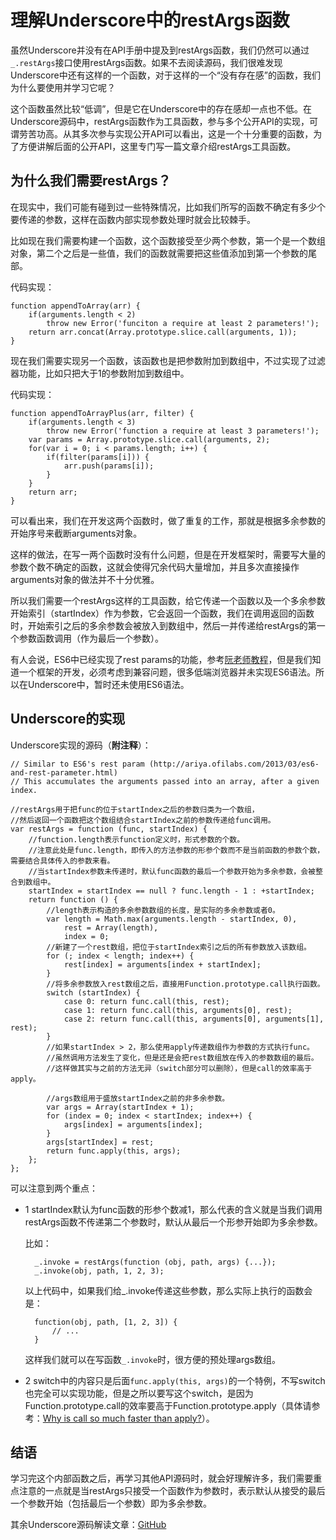 # 理解Underscore中的restArgs函数

虽然Underscore并没有在API手册中提及到restArgs函数，我们仍然可以通过`_.restArgs`接口使用restArgs函数。如果不去阅读源码，我们很难发现Underscore中还有这样的一个函数，对于这样的一个“没有存在感”的函数，我们为什么要使用并学习它呢？

这个函数虽然比较“低调”，但是它在Underscore中的存在感却一点也不低。在Underscore源码中，restArgs函数作为工具函数，参与多个公开API的实现，可谓劳苦功高。从其多次参与实现公开API可以看出，这是一个十分重要的函数，为了方便讲解后面的公开API，这里专门写一篇文章介绍restArgs工具函数。

## 为什么我们需要restArgs？

在现实中，我们可能有碰到过一些特殊情况，比如我们所写的函数不确定有多少个要传递的参数，这样在函数内部实现参数处理时就会比较棘手。

比如现在我们需要构建一个函数，这个函数接受至少两个参数，第一个是一个数组对象，第二个之后是一些值，我们的函数就需要把这些值添加到第一个参数的尾部。

代码实现：

    function appendToArray(arr) {
        if(arguments.length < 2)
            throw new Error('funciton a require at least 2 parameters!');
        return arr.concat(Array.prototype.slice.call(arguments, 1));
    }

现在我们需要实现另一个函数，该函数也是把参数附加到数组中，不过实现了过滤器功能，比如只把大于1的参数附加到数组中。

代码实现：

    function appendToArrayPlus(arr, filter) {
        if(arguments.length < 3)
            throw new Error('function a require at least 3 parameters!');
        var params = Array.prototype.slice.call(arguments, 2);
        for(var i = 0; i < params.length; i++) {
            if(filter(params[i])) {
                arr.push(params[i]);
            }
        }
        return arr;
    }

可以看出来，我们在开发这两个函数时，做了重复的工作，那就是根据多余参数的开始序号来截断arguments对象。

这样的做法，在写一两个函数时没有什么问题，但是在开发框架时，需要写大量的参数个数不确定的函数，这就会使得冗余代码大量增加，并且多次直接操作arguments对象的做法并不十分优雅。

所以我们需要一个restArgs这样的工具函数，给它传递一个函数以及一个多余参数开始索引（startIndex）作为参数，它会返回一个函数，我们在调用返回的函数时，开始索引之后的多余参数会被放入到数组中，然后一并传递给restArgs的第一个参数函数调用（作为最后一个参数）。

有人会说，ES6中已经实现了rest params的功能，参考[阮老师教程](http://es6.ruanyifeng.com/#docs/function#rest-参数)，但是我们知道一个框架的开发，必须考虑到兼容问题，很多低端浏览器并未实现ES6语法。所以在Underscore中，暂时还未使用ES6语法。

## Underscore的实现

Underscore实现的源码（**附注释**）：

    // Similar to ES6's rest param (http://ariya.ofilabs.com/2013/03/es6-and-rest-parameter.html)
	// This accumulates the arguments passed into an array, after a given index.

	//restArgs用于把func的位于startIndex之后的参数归类为一个数组，
	//然后返回一个函数把这个数组结合startIndex之前的参数传递给func调用。
	var restArgs = function (func, startIndex) {
		//function.length表示function定义时，形式参数的个数。
		//注意此处是func.length，即传入的方法参数的形参个数而不是当前函数的参数个数，需要结合具体传入的参数来看。
		//当startIndex参数未传递时，默认func函数的最后一个参数开始为多余参数，会被整合到数组中。
		startIndex = startIndex == null ? func.length - 1 : +startIndex;
		return function () {
			//length表示构造的多余参数数组的长度，是实际的多余参数或者0。
			var length = Math.max(arguments.length - startIndex, 0),
				rest = Array(length),
				index = 0;
			//新建了一个rest数组，把位于startIndex索引之后的所有参数放入该数组。
			for (; index < length; index++) {
				rest[index] = arguments[index + startIndex];
			}
			//将多余参数放入rest数组之后，直接用Function.prototype.call执行函数。
			switch (startIndex) {
				case 0: return func.call(this, rest);
				case 1: return func.call(this, arguments[0], rest);
				case 2: return func.call(this, arguments[0], arguments[1], rest);
			}
			//如果startIndex > 2，那么使用apply传递数组作为参数的方式执行func。
			//虽然调用方法发生了变化，但是还是会把rest数组放在传入的参数数组的最后。
			//这样做其实与之前的方法无异（switch部分可以删除），但是call的效率高于apply。
			
			//args数组用于盛放startIndex之前的非多余参数。
			var args = Array(startIndex + 1);
			for (index = 0; index < startIndex; index++) {
				args[index] = arguments[index];
			}
			args[startIndex] = rest;
			return func.apply(this, args);
		};
	};

可以注意到两个重点：

* 1 startIndex默认为func函数的形参个数减1，那么代表的含义就是当我们调用restArgs函数不传递第二个参数时，默认从最后一个形参开始即为多余参数。

    比如：

        _.invoke = restArgs(function (obj, path, args) {...});
        _.invoke(obj, path, 1, 2, 3);

    以上代码中，如果我们给_.invoke传递这些参数，那么实际上执行的函数会是：

        function(obj, path, [1, 2, 3]) {
            // ...
        }

    这样我们就可以在写函数`_.invoke`时，很方便的预处理args数组。

* 2 switch中的内容只是后面`func.apply(this, args)`的一个特例，不写switch也完全可以实现功能，但是之所以要写这个switch，是因为Function.prototype.call的效率要高于Function.prototype.apply（具体请参考：[Why is call so much faster than apply?](https://stackoverflow.com/questions/23769556/why-is-call-so-much-faster-than-apply)）。

## 结语

学习完这个内部函数之后，再学习其他API源码时，就会好理解许多，我们需要重点注意的一点就是当restArgs只接受一个函数作为参数时，表示默认从接受的最后一个参数开始（包括最后一个参数）即为多余参数。

其余Underscore源码解读文章：[GitHub](https://github.com/zhongdeming428/MyMemorandum/tree/master/UnderscoreSourceCode)